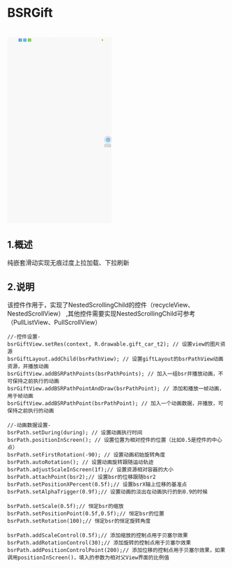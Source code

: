 # BSRGift
#
![演示gif](demo_gif.gif)

## 1.概述
纯嵌套滑动实现无痕过度上拉加载、下拉刷新

## 2.说明  
该控件作用于，实现了NestedScrollingChild的控件（recycleView、NestedScrollView）
,其他控件需要实现NestedScrollingChild可参考（PullListView、PullScrollView）

```
//-控件设置-
bsrGiftView.setRes(context, R.drawable.gift_car_t2); // 设置view的图片资源
bsrGiftLayout.addChild(bsrPathView); // 设置giftLayout的bsrPathView动画资源，并播放动画
bsrGiftView.addBSRPathPoints(bsrPathPoints); // 加入一组bsr并播放动画，不可保持之前执行的动画
bsrGiftView.addBSRPathPointAndDraw(bsrPathPoint); // 添加和播放一帧动画，用于帧动画
bsrGiftView.addBSRPathPoint(bsrPathPoint); // 加入一个动画数据，并播放，可保持之前执行的动画

//-动画数据设置-
bsrPath.setDuring(during); // 设置动画执行时间
bsrPath.positionInScreen(); // 设置位置为相对控件的位置（比如0.5是控件的中心点）
bsrPath.setFirstRotation(-90); // 设置动画初始旋转角度
bsrPath.autoRotation(); // 设置动画旋转跟随运动轨迹
bsrPath.adjustScaleInScreen(1f);// 设置资源相对容器的大小
bsrPath.attachPoint(bsr2);// 设置bsr的位移跟随bsr2
bsrPath.setPositionXPercent(0.5f);// 设置bsrX轴上位移的基准点
bsrPath.setAlphaTrigger(0.9f);// 设置动画的淡出在动画执行的到0.9的时候

bsrPath.setScale(0.5f);// 恒定bsr的缩放
bsrPath.setPositionPoint(0.5f,0.5f);// 恒定bsr的位置
bsrPath.setRotation(100);// 恒定bsr的恒定旋转角度

bsrPath.addScaleControl(0.5f);// 添加缩放的控制点用于贝塞尔效果
bsrPath.addRotationControl(30);// 添加旋转的控制点用于贝塞尔效果
bsrPath.addPositionControlPoint(200);// 添加位移的控制点用于贝塞尔效果，如果调用positionInScreen()，填入的参数为相对父View界面的比例值
```
